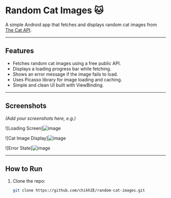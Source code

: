# Random Cat Images 🐱

A simple Android app that fetches and displays random cat images from [The Cat API](https://thecatapi.com/).

---

## Features

- Fetches random cat images using a free public API.
- Displays a loading progress bar while fetching.
- Shows an error message if the image fails to load.
- Uses Picasso library for image loading and caching.
- Simple and clean UI built with ViewBinding.

---

## Screenshots

*(Add your screenshots here, e.g.)*

![Loading Screen]![image](https://github.com/user-attachments/assets/9bf68f05-9b59-43ea-a1f1-d1fb5eaa22c0)

![Cat Image Display]![image](https://github.com/user-attachments/assets/e4d6d327-4442-498b-b886-d20789c72aab)

![Error State]![image](https://github.com/user-attachments/assets/ca322611-a775-48f8-8f6f-4053c0a54e2d)


---

## How to Run

1. Clone the repo:
   ```bash
   git clone https://github.com/chikhZE/random-cat-images.git
